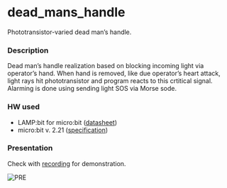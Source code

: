 # dead_mans_handle
Phototransistor-varied dead manʼs handle.

### Description
Dead manʼs handle realization based on blocking incoming light via operatorʼs hand. When hand is removed, like due operatorʼs heart attack, light rays hit phototransistor and program reacts to this crtitical signal. Alarming is done using sending light SOS via Morse sode.

### HW used
- LAMP:bit for micro:bit ([datasheet](https://resources.kitronik.co.uk/pdf/5643-kitronik-lamp-bit-microbit-datasheet.pdf))
- micro:bit v. 2.21 ([specification](https://tech.microbit.org/hardware/))

### Presentation
Check with [recording](https://github.com/bravequickcleverfibreyarn/dead_man_handle/blob/main/pre/pre.mp4) for demonstration.

![PRE](https://github.com/bravequickcleverfibreyarn/dead_man_handle/blob/main/pre/pre.jpg)
